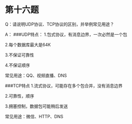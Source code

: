 # 第十六题
Q：请说明UDP协议、TCP协议的区别，并举例常见用途？

A：
###UDP特点：
1.包式协议，有消息边界，一次必然是一个包

2.每个数据库最大是64K

3.不保证可靠性

4.不保证顺序

常见用途：QQ、视频直播、DNS

###TCP特点
1.流式协议，可能存在多个包合并，没有消息边界

2.可靠性，顺序

3.拥塞控制，数据包可能稍后发送

常见用途：微信、HTTP、DNS
